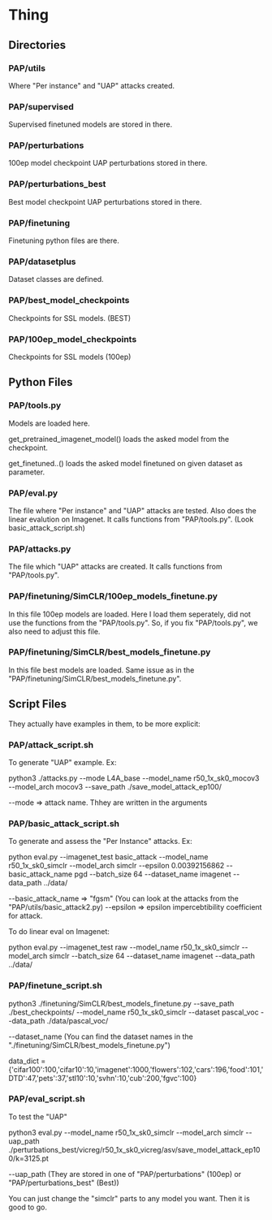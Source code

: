 # Thing

## Directories

### PAP/utils

Where "Per instance" and "UAP" attacks created.

### PAP/supervised

Supervised finetuned models are stored in there.

### PAP/perturbations

100ep model checkpoint UAP perturbations stored in there.

### PAP/perturbations_best

Best model checkpoint UAP perturbations stored in there.

### PAP/finetuning

Finetuning python files are there.

### PAP/datasetplus

Dataset classes are defined.

### PAP/best_model_checkpoints

Checkpoints for SSL models. (BEST)

### PAP/100ep_model_checkpoints

Checkpoints for SSL models (100ep)

## Python Files

### PAP/tools.py

Models are loaded here. 

get_pretrained_imagenet_model() loads the asked model from the checkpoint. 

get_finetuned..() loads the asked model finetuned on given dataset as parameter.

### PAP/eval.py

The file where "Per instance" and "UAP" attacks are tested. Also does the linear evalution on Imagenet. It calls functions from "PAP/tools.py". (Look basic_attack_script.sh)

### PAP/attacks.py

The file which "UAP" attacks are created. It calls functions from "PAP/tools.py". 

### PAP/finetuning/SimCLR/100ep_models_finetune.py

In this file 100ep models are loaded. Here I load them seperately, did not use the functions from the "PAP/tools.py". So, if you fix "PAP/tools.py", we also need to adjust this file.

### PAP/finetuning/SimCLR/best_models_finetune.py

In this file best models are loaded. Same issue as in the "PAP/finetuning/SimCLR/best_models_finetune.py".

## Script Files

They actually have examples in them, to be more explicit:

### PAP/attack_script.sh

To generate "UAP" example. Ex:

python3 ./attacks.py --mode L4A_base --model_name r50_1x_sk0_mocov3 --model_arch mocov3 --save_path ./save_model_attack_ep100/

--mode => attack name. Thhey are written in the arguments


### PAP/basic_attack_script.sh

To generate and assess the "Per Instance" attacks. Ex:

python eval.py --imagenet_test basic_attack --model_name r50_1x_sk0_simclr --model_arch simclr --epsilon 0.00392156862 --basic_attack_name pgd --batch_size 64 --dataset_name imagenet --data_path ../data/

--basic_attack_name => "fgsm" (You can look at the attacks from the "PAP/utils/basic_attack2.py)
--epsilon => epsilon impercebtibility coefficient for attack.

To do linear eval on Imagenet:

python eval.py --imagenet_test raw --model_name r50_1x_sk0_simclr --model_arch simclr --batch_size 64 --dataset_name imagenet --data_path ../data/


### PAP/finetune_script.sh

python3 ./finetuning/SimCLR/best_models_finetune.py --save_path ./best_checkpoints/ --model_name r50_1x_sk0_simclr --dataset pascal_voc --data_path ./data/pascal_voc/ 


--dataset_name (You can find the dataset names in the "./finetuning/SimCLR/best_models_finetune.py")

data_dict = {'cifar100':100,'cifar10':10,'imagenet':1000,'flowers':102,'cars':196,'food':101,'DTD':47,'pets':37,'stl10':10,'svhn':10,'cub':200,'fgvc':100}



### PAP/eval_script.sh

To test the "UAP"

python3 eval.py --model_name r50_1x_sk0_simclr --model_arch simclr --uap_path ./perturbations_best/vicreg/r50_1x_sk0_vicreg/asv/save_model_attack_ep100/k=3125.pt

--uap_path (They are stored in one of "PAP/perturbations" (100ep) or "PAP/perturbations_best" (Best))

You can just change the "simclr" parts to any model you want. Then it is good to go.



